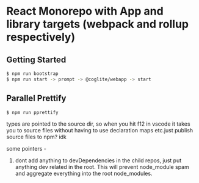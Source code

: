 React Monorepo with App and library targets (webpack and rollup respectively)
==================================================

Getting Started
---------------
```bash
$ npm run bootstrap
$ npm run start -> prompt -> @coglite/webapp -> start
```

Parallel Prettify
----------------------------
```bash
$ npm run pprettify
```

types are pointed to the source dir, so when you hit f12 in vscode it takes you to source files without having to use declaration maps etc.just publish source files to npm? idk

some pointers -
1) dont add anything to devDependencies in the child repos, just put anything dev related in the root.
This will prevent node_module spam and aggregate everything into the root node_modules.
